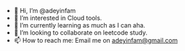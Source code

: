 - 👋 Hi, I’m @adeyinfam
- 👀 I’m interested in Cloud tools.
- 🌱 I’m currently learning as much as I can aha.
- 💞️ I’m looking to collaborate on leetcode study.
- 📫 How to reach me: Email me on adeyinfam@gmail.com

<!---
adeyinfam/adeyinfam is a ✨ special ✨ repository because its `README.md` (this file) appears on your GitHub profile.
You can click the Preview link to take a look at your changes.
--->
